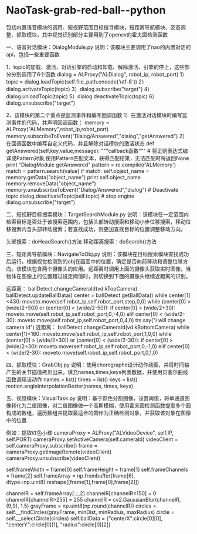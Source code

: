 # NaoTask-grab-red-ball--python
包括内置语音模块的调用、短视野范围目标搜寻模块，短距离导航模块、姿态调整、抓取模块，其中视觉识别部分主要用到了opencv的霍夫圆检测函数

一、语音对话模块：DialogModule.py 说明：该模块主要调用了nao的内置对话的api，包括一些重要函数

1、topic的加载、激活、对话引擎的启动和卸载、解除激活、引擎的停止，这些部分分别调用了6个函数 dialog = ALProxy("ALDialog", robot_ip, robot_port) 1）topic = dialog.loadTopic(self.file_path.encode('utf-8')) 2）dialog.activateTopic(topic) 3）dialog.subscribe("target") 4）dialog.unloadTopic(topic) 5）dialog.deactivateTopic(topic) 6）dialog.unsubscribe("target")

2、该模块的第二个重点是监测事件和编写回调函数 1）在激活对话模块时编写监测事件的代码，并声明回调函数： memory = ALProxy("ALMemory",robot_ip,robot_port) memory.subscribeToEvent("Dialog/Answered","dialog","getAnswered") 2）在回调函数中编写自定义代码，并且解除对话模块的激活状态 def getAnswered(self,key,value,message): """callback函数""" # 将正则表达式编译成Pattern对象,使用Pattern匹配文本，获得匹配结果，无法匹配时将返回None print "DialogModule getAnswered" pattern = re.compile(r'ALMemory') match = pattern.search(value) if match: self.object_name = memory.getData("object_name") print self.object_name memory.removeData("object_name") memory.unsubscribeToEvent("Dialog/Answered","dialog") # Deactivate topic dialog.deactivateTopic(self.topic) # stop engine dialog.unsubscribe("target")

二、短视野目标搜索模块：TargetSearchModule.py 说明：该模块在一定范围内检索目标是否处于该搜索范围内，包括头部转动搜索和移动小步位移搜索，移动位移搜索内含头部转动搜索；若查找成功，则更加查找目标的位置调整移动方向。

头部搜索：doHeadSearch()方法 移动距离搜索：doSearch()方法

三、短距离导航模块：NavigateToObj.py 说明：该模块在目标搜索模块查找成功后运行，根据视觉检测到的obj在画面中的位置，确定是否向前移动和调整位移方向。该模块包含两个摄像头的应用。远距离时调用上面的摄像头获取实时图像，当物体在图像上的位置超过设定阈值时，则切换到下面的摄像头继续近距离的识别。

远距离： ballDetect.changeCameraId(vd.kTopCamera) ballDetect.updateBallData() center = ballDetect.getBallData() while center[1]<430: moveto.move(self.robot_ip,self.robot_port,step,0,0) while (center[0] > (wide/2+50)) or (center[0] < (wide/2-50)): if center[0] > (wide/2+30): moveto.move(self.robot_ip,self.robot_port,0,-4,0) elif center[0] < (wide/2-30): moveto.move(self.robot_ip,self.robot_port,0,4,0) tts.say("i will change camera id") 近距离： ballDetect.changeCameraId(vd.kBottomCamera) while center[1]<160: moveto.move(self.robot_ip,self.robot_port,1,0,0) while (center[0] > (wide/2+30)) or (center[0] < (wide/2-30)): if center[0] > (wide/2+30): moveto.move(self.robot_ip,self.robot_port,0,-1,0) elif center[0] < (wide/2-30): moveto.move(self.robot_ip,self.robot_port,0,1,0)

四、抓取模块：GrabObj.py 说明：使用choregraphe设计动作动画，并将时间轴产生的关节插值拷贝出来，填充names,times,keys列表数据，并使用贝塞尔曲线函数调用该动作 names = list() times = list() keys = list() motion.angleInterpolationBezier(names, times, keys)

五、视觉模块：VisualTask.py 说明：基于颜色分割图像，设置阈值，将单通道图像转化为二值图像，对二值图像做一个高斯模糊，使用霍夫圆检测函数提取多个圆构成的数组，遍历数组并提取最适合的圆作为正确检测对象，并获取该对象在图像中的位置

例如：提取红色小球 cameraProxy = ALProxy("ALVideoDevice", self.IP, self.PORT) cameraProxy.setActiveCamera(self.cameraId) videoClient = self.cameraProxy.subscribe() frame = cameraProxy.getImageRemote(videoClient) cameraProxy.unsubscribe(videoClient)

self.frameWidth = frame[0] self.frameHeight = frame[1] self.frameChannels = frame[2] self.frameArray = np.frombuffer(frame[6], dtype=np.uint8).reshape([frame[1],frame[0],frame[2]])

channelR = self.frameArray[:,:,2] channelR[channelR<150] = 0 channelR[channelR>255] = 255 channelR = cv2.GaussianBlur(channelR, (9,9), 1.5) grayFrame = np.uint8(np.round(channelR)) circles = self.__findCircles(grayFrame, minDist, minRadius, maxRadius) circle = self.__selectCircle(circles) self.ballData = {"centerX":circle[0][0], "centerY":circle[0][1], "radius":circle[0][2]}

